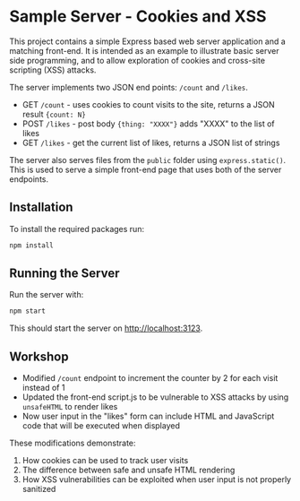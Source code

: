 # Sample Server - Cookies and XSS

This project contains a simple Express based web server
application and a matching front-end.  It is intended
as an example to illustrate basic server side programming,
and to allow exploration of cookies and cross-site scripting
(XSS) attacks.

The server implements two JSON end points: `/count` and `/likes`.

* GET `/count` - uses cookies to count visits to the site, returns 
  a JSON result `{count: N}`
* POST `/likes` - post body `{thing: "XXXX"}` adds "XXXX" to the list of likes
* GET `/likes` - get the current list of likes, returns a JSON list of strings

The server also serves files from the `public` folder using `express.static()`.
This is used to serve a simple front-end page that uses both of the
server endpoints.


## Installation

To install the required packages run:

```bash
npm install
```

## Running the Server

Run the server with:

```bash
npm start
```

This should start the server on <http://localhost:3123>.


## Workshop

* Modified `/count` endpoint to increment the counter by 2 for each visit instead of 1
* Updated the front-end script.js to be vulnerable to XSS attacks by using `unsafeHTML` to render likes
* Now user input in the "likes" form can include HTML and JavaScript code that will be executed when displayed

These modifications demonstrate:
1. How cookies can be used to track user visits
2. The difference between safe and unsafe HTML rendering
3. How XSS vulnerabilities can be exploited when user input is not properly sanitized

